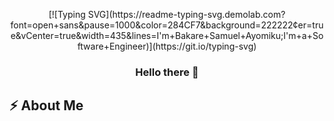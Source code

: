 <p align="center">
[![Typing SVG](https://readme-typing-svg.demolab.com?font=open+sans&pause=1000&color=284CF7&background=222222&center=true&vCenter=true&width=435&lines=I'm+Bakare+Samuel+Ayomiku;I'm+a+Software+Engineer)](https://git.io/typing-svg)
</p>

<h3 align="center"> Hello there 👋 </h3>
<h2 align="left"> ⚡️ About Me </h2>
